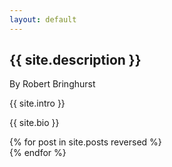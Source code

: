 ```yaml
---
layout: default
---
```


<article class="pa3 pb5 pa5-ns">
  <h1 class="f2 f-subheadline-ns mt0 mb4">{{ site.description }}</h1>
  <p class="gray f6 mb4 ttu tracked">By Robert Bringhurst</p>
  <p class="f4 f3-ns measure lh-copy mt0 mb4">
    {{ site.intro }}
  </p>
  <p class="f4 f3-ns measure lh-copy ma0">
    {{ site.bio }}
  </p>
</article>

<article class="cf">
  {% for post in site.posts reversed %}
    <a href="{{ site.baseurl }}{{ post.url }}" class="fl w-50 w-25-l link overflow-hidden">
      <div class="grow aspect-ratio--4x6 pv" style="background: url({{ post.cover }}) no-repeat center center; background-size: cover;"></div>
    </a>
  {% endfor %}
</article>
